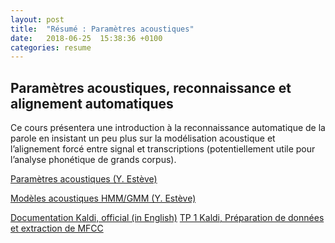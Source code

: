 ```yaml
---
layout: post
title:  "Résumé : Paramètres acoustiques"
date:   2018-06-25  15:38:36 +0100
categories: resume
---
```


## Paramètres acoustiques, reconnaissance et alignement automatiques

Ce cours présentera une introduction à la reconnaissance automatique de la parole en insistant un peu plus sur la modélisation acoustique et l’alignement forcé entre signal et transcriptions (potentiellement utile pour l’analyse phonétique de grands corpus).

[Paramètres acoustiques (Y. Estève)](https://yesteve.gitbooks.io/reconnaissance-automatique-de-la-parole/content/chapter1.html)

[Modèles acoustiques HMM/GMM (Y. Estève)](https://yesteve.gitbooks.io/reconnaissance-automatique-de-la-parole/content/modelisation_acoustique.html)

[Documentation Kaldi, official (in English)](http://kaldi-asr.org/doc/kaldi_for_dummies.html)
[TP 1 Kaldi, Préparation de données et extraction de MFCC](https://github.com/BigDataSpeech/Align/blob/gh-pages/TP1_Kaldi/tp1-kaldi-bds.pdf)
